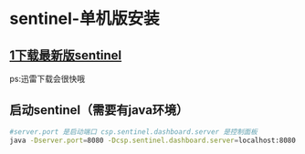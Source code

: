 # sentinel-单机版安装

## [1下载最新版sentinel](https://github.com/alibaba/Sentinel/releases)
ps:迅雷下载会很快哦

## 启动sentinel（需要有java环境）

```sh
#server.port 是启动端口 csp.sentinel.dashboard.server 是控制面板
java -Dserver.port=8080 -Dcsp.sentinel.dashboard.server=localhost:8080 -jar sentinel-dashboard-1.7.2.jar
```



